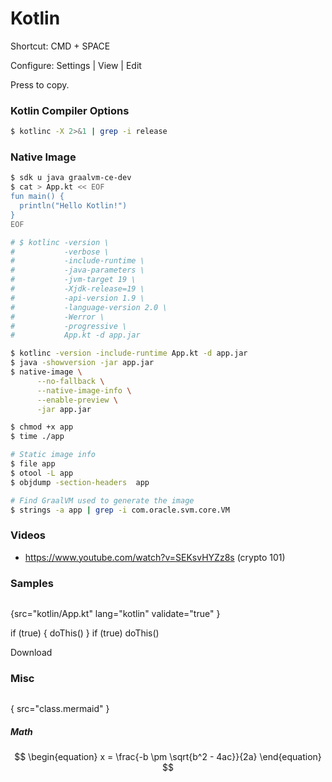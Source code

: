 # Kotlin

<primary-label ref="Kotlin"/>
<secondary-label ref="JVM"/>
<secondary-label ref="OpenJDK"/>

<tldr>
 <p>
   Shortcut: <shortcut>CMD + SPACE</shortcut> 
</p>
<p>
  Configure: <ui-path>Settings | View | Edit</ui-path>
</p>
<p>Press <shortcut key="$Copy"/> to copy.</p>
</tldr>

### Kotlin Compiler Options

  ```bash
  $ kotlinc -X 2>&1 | grep -i release
  ```

### Native Image

```bash
$ sdk u java graalvm-ce-dev
$ cat > App.kt << EOF
fun main() {
  println("Hello Kotlin!")
}
EOF

# $ kotlinc -version \
#           -verbose \
#           -include-runtime \
#           -java-parameters \
#           -jvm-target 19 \
#           -Xjdk-release=19 \
#           -api-version 1.9 \
#           -language-version 2.0 \
#           -Werror \
#           -progressive \
#           App.kt -d app.jar

$ kotlinc -version -include-runtime App.kt -d app.jar
$ java -showversion -jar app.jar
$ native-image \
      --no-fallback \
      --native-image-info \
      --enable-preview \
      -jar app.jar

$ chmod +x app
$ time ./app

# Static image info
$ file app
$ otool -L app
$ objdump -section-headers  app

# Find GraalVM used to generate the image
$ strings -a app | grep -i com.oracle.svm.core.VM
```

### Videos

* https://www.youtube.com/watch?v=SEKsvHYZz8s (crypto 101)

### Samples

<icon src="kodee-loving.png" height="100" width="100"/>

```kotlin
```

{src="kotlin/App.kt" lang="kotlin" validate="true" }

<compare>
    <code-block lang="kotlin">
        if (true) {
            doThis()
        }
    </code-block>
    <code-block lang="kotlin">
        if (true) doThis()
    </code-block>
</compare>

Download <resource src="movies.csv"/>

### Misc

```mermaid
```

{ src="class.mermaid" }

##### Math

$$
\begin{equation}
x = \frac{-b \pm \sqrt{b^2 - 4ac}}{2a}
\end{equation}
$$

